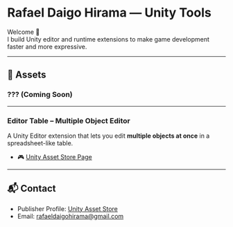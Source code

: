 # Rafael Daigo Hirama — Unity Tools

Welcome 👋  
I build Unity editor and runtime extensions to make game development faster and more expressive.

---

## 🔧 Assets

### ??? (Coming Soon)

---

### Editor Table – Multiple Object Editor
A Unity Editor extension that lets you edit **multiple objects at once** in a spreadsheet-like table.  

- 🎮 [Unity Asset Store Page](https://assetstore.unity.com/packages/tools/utilities/editor-table-multiple-object-editor-XXXX)  

---

## 📬 Contact
- Publisher Profile: [Unity Asset Store](https://assetstore.unity.com/publishers/8202)  
- Email: rafaeldaigohirama@gmail.com

